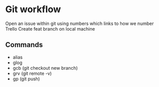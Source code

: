 # Git workflow

Open an issue within git using numbers which links to how we number Trello
Create feat branch on local machine


## Commands
- alias
- glog
- gcb (git checkout new branch)
- grv (git remote -v)
- gp (git push)
